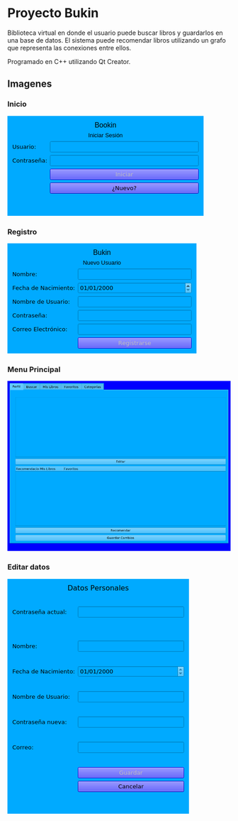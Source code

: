 # Proyecto Bukin
Biblioteca virtual en donde el usuario puede buscar libros y guardarlos en una base de datos. El sistema puede recomendar libros utilizando un grafo que representa las conexiones entre ellos. 

Programado en C++ utilizando Qt Creator.

## Imagenes 
### Inicio
![alt text](https://github.com/dojx/proyecto-bukin/blob/main/iniciodialog.png)

### Registro
![alt text](https://github.com/dojx/proyecto-bukin/blob/main/registrodialog.png)

### Menu Principal
![alt text](https://github.com/dojx/proyecto-bukin/blob/main/menuprincipal.png)

### Editar datos
![alt text](https://github.com/dojx/proyecto-bukin/blob/main/editar.png)
